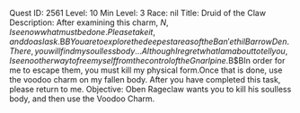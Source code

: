 Quest ID: 2561
Level: 10
Min Level: 3
Race: nil
Title: Druid of the Claw
Description: After examining this charm, $N, I see now what must be done. Please take it, and do as I ask.$B$BYou are to explore the deepest areas of the Ban'ethil Barrow Den. There, you will find my soulless body... Although I regret what I am about to tell you, I see no other way to free myself from the control of the Gnarlpine.$B$BIn order for me to escape them, you must kill my physical form.Once that is done, use the voodoo charm on my fallen body. After you have completed this task, please return to me.
Objective: Oben Rageclaw wants you to kill his soulless body, and then use the Voodoo Charm.
